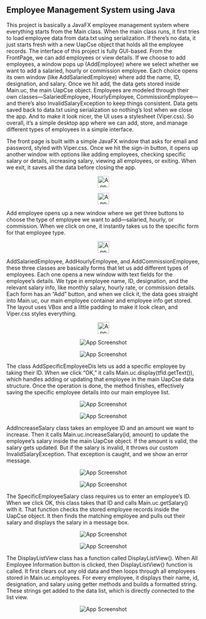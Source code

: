 ## Employee Management System using Java

This project is basically a JavaFX employee management system where everything starts from the Main class. When the main class runs, it first tries to load employee data from 
data.txt using serialization. If there’s no data, it just starts fresh with a new UapCse object that holds all the employee records. The interface of this project is fully 
GUI-based. From the FrontPage, we can add employees or view details. If we choose to add employees, a window pops up (AddEmployee) where we select whether we want to 
add a salaried, hourly or commission employee. Each choice opens its own window (like AddSalariedEmployee) where add the name, ID, designation, and salary. 
Once we hit add, the data gets stored inside Main.uc, the main UapCse object. Employees are modeled through their own classes—SalariedEmployee, HourlyEmployee, 
CommissionEmployee—and there’s also InvalidSalaryException to keep things consistent. Data gets saved back to data.txt using serialization so nothing’s lost 
when we close the app. And to make it look nicer, the UI uses a stylesheet (Viper.css). So overall, it’s a simple desktop app where we can add, store, and manage 
different types of employees in a simple interface. <br>

The front page is built with a simple JavaFX window that asks for email and password, styled with Viper.css. Once we hit the sign-in button, it opens up another window with 
options like adding employees, checking specific salary or details, increasing salary, viewing all employees, or exiting. When we exit, it saves all the data before closing 
the app.
<p align="center"><img src="./img/1.png" alt="App Screenshot" style="height:30px; width:auto;"></p>
<p align="center"><img src="./img/2.png" alt="App Screenshot" style="height:30px; width:auto;"></p>

Add employee opens up a new window where we get three buttons to choose the type of employee we want to add—salaried, hourly, or commission. 
When we click on one, it instantly takes us to the specific form for that employee type. 
<p align="center"><img src="./img/3.png" alt="App Screenshot" style="height:30px; width:auto;"></p>

AddSalariedEmployee, AddHourlyEmployee, and AddCommissionEmployee, these three classes are basically forms that let us add different types of employees. Each one opens a new window with text fields for the employee’s details. We type in employee name, ID, designation, and the relevant salary info, like monthly salary, hourly rate, or commission details. Each form has an “Add” button, and when we click it, the data goes straight into Main.uc, our main employee container and employee info get stored. The layout uses VBox and a little padding to make it look clean, and Viper.css styles everything. 
<p align="center"><img src="./img/4.png" alt="App Screenshot" style="height:30px; width:auto;"></p>
<p align="center"><img src="./img/5.png" alt="App Screenshot" style="height:30 px; width:auto;"></p>
<p align="center"><img src="./img/6.png" alt="App Screenshot" style="height:30 px; width:auto;"></p>

The class AddSpecificEmployeeDis lets us add a specific employee by taking their ID. When we click “OK,” it calls Main.uc.display(tfId.getText()), which handles adding or updating that employee in the main UapCse data structure. Once the operation is done, the method finishes, effectively saving the specific employee details into our main employee list.
<p align="center"><img src="./img/7.png" alt="App Screenshot" style="height:30 px; width:auto;"></p>
<p align="center"><img src="./img/8.png" alt="App Screenshot" style="height:30 px; width:auto;"></p>

AddIncreaseSalary class takes an employee ID and an amount we want to increase. Then it calls Main.uc.increaseSalary(id, amount) to update the employee’s salary inside the main UapCse object. If the amount is valid, the salary gets updated. But if the salary is invalid, it throws our custom InvalidSalaryException. That exception is caught, and we show an error message.
<p align="center"><img src="./img/9.png" alt="App Screenshot" style="height:30 px; width:auto;"></p>
<p align="center"><img src="./img/10.png" alt="App Screenshot" style="height:30 px; width:auto;"></p>

The SpecificEmployeeSalary class requires us to enter an employee’s ID. When we click OK, this class takes that ID and calls Main.uc.getSalary() with it. That function checks the stored employee records inside the UapCse object. It then finds the matching employee and pulls out their salary and displays the salary in a message box.
<p align="center"><img src="./img/11.png" alt="App Screenshot" style="height:30 px; width:auto;"></p>
<p align="center"><img src="./img/12.png" alt="App Screenshot" style="height:30 px; width:auto;"></p>

The DisplayListView class has a function called DisplayListView(). When All Employee Information button is clicked, then DisplayListView() function is called. It first clears out any old data and then loops through all employees stored in Main.uc.employees. For every employee, it displays their name, id, designation, and salary using getter methods and builds a formatted string. These strings get added to the data list, which is directly connected to the list view. 
<p align="center"><img src="./img/13.png" alt="App Screenshot" style="height:30 px; width:auto;"></p>
